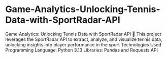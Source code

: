 # Game-Analytics-Unlocking-Tennis-Data-with-SportRadar-API
 Game Analytics: Unlocking Tennis Data with SportRadar API 🎾 This project leverages the SportRadar API to extract, analyze, and visualize tennis data, unlocking insights into player performance in the sport Technologies Used Programming Language: Python 3.13 Libraries: Pandas and Requests API
